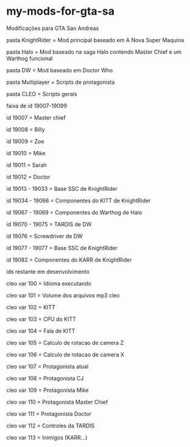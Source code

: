 # my-mods-for-gta-sa
Modificações para GTA San Andreas



pasta KnightRider = Mod principal baseado em A Nova Super Maquina

pasta Halo = Mod baseado na saga Halo contendo Master Chief e um Warthog funcional

pasta DW = Mod baseado em Doctor Who

pasta Multiplayer = Scripts de protagonista

pasta CLEO = Scripts gerais



faixa de id 19007-19099

id 19007 = Master chief

id 19008 = Billy

id 19009 = Zoe

id 19010 = Mike

id 19011 = Sarah

id 19012 = Doctor

id 19013 - 19033 = Base SSC de KnightRider

id 19034 - 19066 = Componentes do KITT de KnightRider

id 19067 - 19069 = Componentes do Warthog de Halo

id 19070 - 19075 = TARDIS de DW

id 19076 = Screwdriver de DW

id 19077 - 19077 = Base SSC de KnightRider

id 19082 = Componentes do KARR de KnightRider

ids restante em desenvolvimento



cleo var 100 = Idioma executando

cleo var 101 = Volume dos arquivos mp3 cleo

cleo var 102 = KITT

cleo var 103 = CPU do KITT

cleo var 104 = Fala de KITT

cleo var 105 = Calculo de rotacao de camera Z

cleo var 106 = Calculo de rotacao de camera X

cleo var 107 = Protagonista atual

cleo var 108 = Protagonista CJ

cleo var 109 = Protagonista Mike

cleo var 110 = Protagonista Master Chief

cleo var 111 = Protagonista Doctor

cleo var 112 = Controles da TARDIS

cleo var 113 = Inimigos (KARR...)
